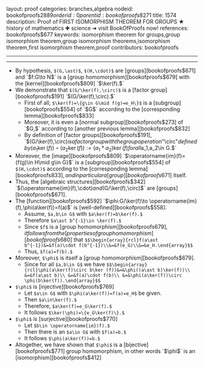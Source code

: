 layout: proof
categories: branches,algebra
nodeid: bookofproofs$2889
orderid: 0
parentid: bookofproofs$8271
title: 1574
description: Proof of FIRST ISOMORPHISM THEOREM FOR GROUPS ★ history of mathematics ✚ science ➜ visit BookOfProofs now!
references: bookofproofs$677
keywords: isomorphism theorem for groups,group isomorphism theorem,group isomorphism theorems,isomorphism theorem,first isomorphism theorem,proof
contributors: bookofproofs

---


---

* By hypothesis, `$(G,\ast)$`, `$(H,\cdot)$` are [groups][bookofproofs$671] and `$f:G\to N$` is a [group homomorphism][bookofproofs$679] with the [kernel][bookofproofs$809] `$\ker(f).$` 
* We demonstrate that `$(G/\ker(f),\circ)$` is a [factor group][bookofproofs$191] `$(G/\ker(f),\circ).$`
   * First of all, `$\ker(f)=\{g\in G\mid f(g)=e_H\}$` is a [subgroup][bookofproofs$554] of `$G$` according to the [corresponding lemma][bookofproofs$833]
   * Moreover, it is even a [normal subgroup][bookofproofs$273] of `$G,$` according to [another previous lemma][bookofproofs$832]
   * By definition of [factor groups][bookofproofs$191], `$(G/\ker(f),\circ)$` is a factor group with the group operation `$"\circ"$` defined by `$$(a_1 \ker(f))\circ(a_2\ker(f)):=(a_1\ast a_2)\ker(f)$$` for all `$a_1,a_2\in G.$` 
* Moreover, the [image][bookofproofs$809] `$\operatorname{im}(f)=\{f(g)\in H\mid g\in G\}$` is a [subgroup][bookofproofs$554] of `$(H,\cdot)$` according to the [corresponding lemma][bookofproofs$833], and in particular a [group][bookofproofs$671] itself.
* Thus, the [algebraic structures][bookofproofs$342] `$(\operatorname{im}(f),\cdot)$` and `$(G/\ker(f),\circ)$` are [groups][bookofproofs$671].
* The [function][bookofproofs$592] `$\phi:G/\ker(f)\to \operatorname{im}(f),$` `$\phi(a\ker(f))=f(a)$` is [well-defined][bookofproofs$558]:
   * Assume, `$a,b\in G$` with `$a\ker(f)=b\ker(f).$`
   * Therefore `$a\ast b^{-1}\in \ker(f).$` 
   * Since `$f$` is a [group homomorphism][bookofproofs$679], it follows from the [properties of group homomorphism][bookofproofs$680] that `$$\begin{array}{rcl}f(a\ast b^{-1})&=&f(a)\cdot f(b^{-1})\\&=&f(e_G)\\&=&e_H.\end{array}$$`
   * Thus, `$f(a)=f(b).$`
* Moreover, `$\phi$` is itself a [group homomorphism][bookofproofs$679].
   * Since for all `$a,b\in G$` we have `$$\begin{array}{rcl}\phi(a\ker(f)\circ b\ker (f))&=&\phi((a\ast b)\ker(f))\\
&=&f(a\ast b)\\
&=&f(a)\cdot f(b)\\
&=&\phi(a\ker(f))\circ \phi(b\ker(f)).\end{array}$$`
* `$\phi$` is [injective][bookofproofs$769]
   * Let `$a\in G$` with `$\phi(a\ker(f))=f(a)=e_H$` be given.
   * Then `$a\in\ker(f).$`
   * Therefore, `$a\ker(f)=e_G\ker(f).$`
   * It follows `$\ker(\phi)=\{e_G\ker(f)\}.$`
* `$\phi$` is [surjective][bookofproofs$770]
   * Let `$b\in \operatorname{im}(f).$` 
   * Then there is an `$a\in G$` with `$f(a)=b.$`
   * It follows `$\phi(a\ker(f))=b.$`
* Altogether, we have shown that `$\phi$` is a [bijective][bookofproofs$771] group homomorphism, in other words `$\phi$` is an [isomorphism][bookofproofs$412]
